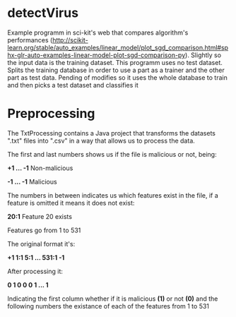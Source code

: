 # detectVirus

Example programm in sci-kit's web that compares algorithm's performances (http://scikit-learn.org/stable/auto_examples/linear_model/plot_sgd_comparison.html#sphx-glr-auto-examples-linear-model-plot-sgd-comparison-py). Slightly so the input data is the training dataset. This programm uses no test dataset. Splits the training database in order to use a part as a trainer and the other part as test data. Pending of modifies so it uses the whole database to train and then picks a test dataset and classifies it


# Preprocessing
The TxtProcessing contains a Java project that transforms the datasets ".txt" files into ".csv" in a way that allows us to process the data.


The first and last numbers shows us if the file is malicious or not, being:

**+1 ... -1** Non-malicious

**-1 ... -1** Malicious

The numbers in between indicates us which features exist in the file, if a feature is omitted it means it does not exist:

**20:1** Feature 20 exists

Features go from 1 to 531


The original format it's:

**+1 1:1 5:1 ... 531:1 -1**

After processing it:

**0 1 0 0 0 1 ... 1**

Indicating the first column whether if it is malicious **(1)** or not **(0)** and the following numbers the existance of each of the features from 1 to 531
